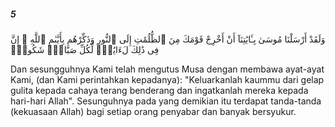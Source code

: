 ##### 5

<span class="ayah">وَلَقَدْ أَرْسَلْنَا مُوسَىٰ بِـَٔايَٰتِنَآ أَنْ أَخْرِجْ قَوْمَكَ مِنَ ٱلظُّلُمَٰتِ إِلَى ٱلنُّورِ وَذَكِّرْهُم بِأَيَّىٰمِ ٱللَّهِ ۚ إِنَّ فِى ذَٰلِكَ لَءَايَٰتٍۢ لِّكُلِّ صَبَّارٍۢ شَكُورٍۢ</span>

<span class="ayah_translation">Dan sesungguhnya Kami telah mengutus Musa dengan membawa ayat-ayat Kami, (dan Kami perintahkan kepadanya): "Keluarkanlah kaummu dari gelap gulita kepada cahaya terang benderang dan ingatkanlah mereka kepada hari-hari Allah". Sesunguhnya pada yang demikian itu terdapat tanda-tanda (kekuasaan Allah) bagi setiap orang penyabar dan banyak bersyukur.</span>
